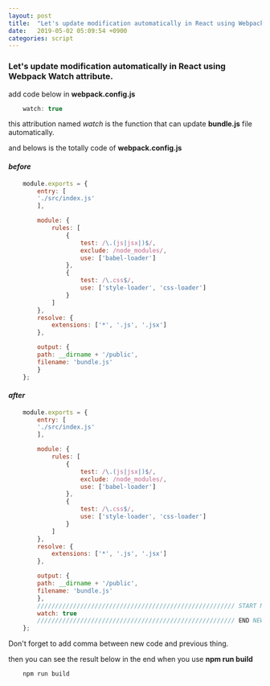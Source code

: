 ```yaml
---
layout: post
title:  "Let's update modification automatically in React using Webpack Watch attribute."
date:   2019-05-02 05:09:54 +0900
categories: script
---
```


### Let's update modification automatically in React using Webpack Watch attribute.

add code below in __webpack.config.js__

```js
    watch: true
```

this attribution named _watch_ is the function that can update __bundle.js__ file automatically.

and belows is the totally code of __webpack.config.js__

#### _before_
```js
    module.exports = {
        entry: [
        './src/index.js'
        ],

        module: {
            rules: [
                {
                    test: /\.(js|jsx|)$/,
                    exclude: /node_modules/,
                    use: ['babel-loader']
                },
                {
                    test: /\.css$/,
                    use: ['style-loader', 'css-loader']
                }
            ]
        },
        resolve: {
            extensions: ['*', '.js', '.jsx']
        },

        output: {
        path: __dirname + '/public',
        filename: 'bundle.js'
        }
    };
```

#### _after_

```js
    module.exports = {
        entry: [
        './src/index.js'
        ],

        module: {
            rules: [
                {
                    test: /\.(js|jsx|)$/,
                    exclude: /node_modules/,
                    use: ['babel-loader']
                },
                {
                    test: /\.css$/,
                    use: ['style-loader', 'css-loader']
                }
            ]
        },
        resolve: {
            extensions: ['*', '.js', '.jsx']
        },

        output: {
        path: __dirname + '/public',
        filename: 'bundle.js'
        },
        /////////////////////////////////////////////////////// START NEW CODE
        watch: true
        /////////////////////////////////////////////////////// END NEW CODE
    };
```

Don't forget to add comma between new code and previous thing.

then you can see the result below in the end when you use __npm run build__

```
    npm run build
```



